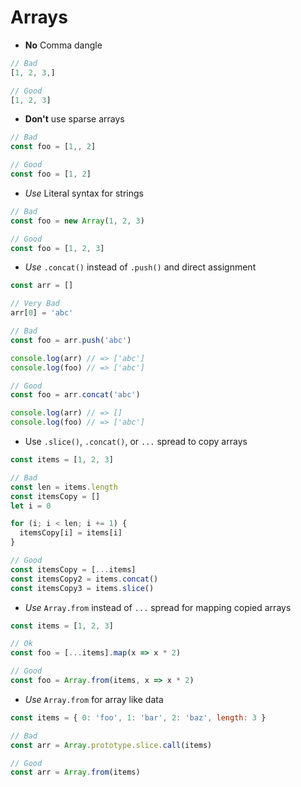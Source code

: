 # Arrays

- **No** Comma dangle
```js
// Bad
[1, 2, 3,]

// Good
[1, 2, 3]
```

- **Don't** use sparse arrays
```js
// Bad
const foo = [1,, 2]

// Good
const foo = [1, 2]
```

- _Use_ Literal syntax for strings
```js
// Bad
const foo = new Array(1, 2, 3)

// Good
const foo = [1, 2, 3]
```

- _Use_ `.concat()` instead of `.push()` and direct assignment
```js
const arr = []

// Very Bad
arr[0] = 'abc'

// Bad
const foo = arr.push('abc')

console.log(arr) // => ['abc']
console.log(foo) // => ['abc']

// Good
const foo = arr.concat('abc')

console.log(arr) // => []
console.log(foo) // => ['abc']
```

- Use `.slice()`, `.concat()`, or `...` spread to copy arrays
```js
const items = [1, 2, 3]

// Bad
const len = items.length
const itemsCopy = []
let i = 0

for (i; i < len; i += 1) {
  itemsCopy[i] = items[i]
}

// Good
const itemsCopy = [...items]
const itemsCopy2 = items.concat()
const itemsCopy3 = items.slice()
```

- _Use_ `Array.from` instead of `...` spread for mapping copied arrays
```js
const items = [1, 2, 3]

// Ok
const foo = [...items].map(x => x * 2)

// Good
const foo = Array.from(items, x => x * 2)
```

- _Use_ `Array.from` for array like data
```js
const items = { 0: 'foo', 1: 'bar', 2: 'baz', length: 3 }

// Bad
const arr = Array.prototype.slice.call(items)

// Good
const arr = Array.from(items)
```
